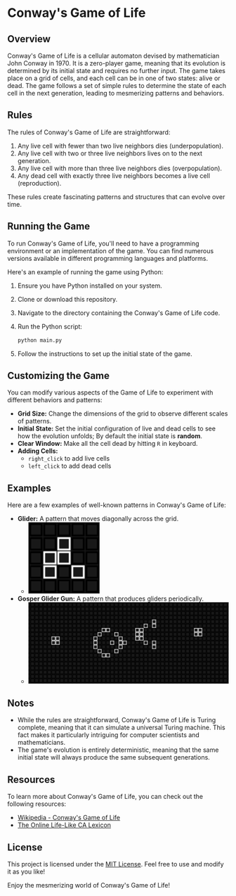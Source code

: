 # Conway's Game of Life

## Overview

Conway's Game of Life is a cellular automaton devised by mathematician John Conway in 1970. It is a zero-player game, meaning that its evolution is determined by its initial state and requires no further input. The game takes place on a grid of cells, and each cell can be in one of two states: alive or dead. The game follows a set of simple rules to determine the state of each cell in the next generation, leading to mesmerizing patterns and behaviors.

## Rules

The rules of Conway's Game of Life are straightforward:

1. Any live cell with fewer than two live neighbors dies (underpopulation).
2. Any live cell with two or three live neighbors lives on to the next generation.
3. Any live cell with more than three live neighbors dies (overpopulation).
4. Any dead cell with exactly three live neighbors becomes a live cell (reproduction).

These rules create fascinating patterns and structures that can evolve over time.

## Running the Game

To run Conway's Game of Life, you'll need to have a programming environment or an implementation of the game. You can find numerous versions available in different programming languages and platforms.

Here's an example of running the game using Python:

1. Ensure you have Python installed on your system.
2. Clone or download this repository.
3. Navigate to the directory containing the Conway's Game of Life code.
4. Run the Python script:

   ```bash
   python main.py
   ```

5. Follow the instructions to set up the initial state of the game.

## Customizing the Game

You can modify various aspects of the Game of Life to experiment with different behaviors and patterns:

- **Grid Size:** Change the dimensions of the grid to observe different scales of patterns.
- **Initial State:** Set the initial configuration of live and dead cells to see how the evolution unfolds; By default the initial state is **random**.
- **Clear Window:** Make all the cell dead by hitting ```R``` in keyboard.
- **Adding Cells:** 
    - ```right_click``` to add live cells
    - ```left_click``` to add dead cells

## Examples

Here are a few examples of well-known patterns in Conway's Game of Life:

- **Glider:** A pattern that moves diagonally across the grid.
   - ![App Screenshot](https://github.com/Yash2402/Conway-s-Game-of-Life/blob/main/images/Glider.png)
- **Gosper Glider Gun:** A pattern that produces gliders periodically.
  - ![App Screenshot](https://github.com/Yash2402/Conway-s-Game-of-Life/blob/main/images/Gosper%20Glider%20Gun.png)

## Notes

- While the rules are straightforward, Conway's Game of Life is Turing complete, meaning that it can simulate a universal Turing machine. This fact makes it particularly intriguing for computer scientists and mathematicians.
- The game's evolution is entirely deterministic, meaning that the same initial state will always produce the same subsequent generations.

## Resources

To learn more about Conway's Game of Life, you can check out the following resources:

- [Wikipedia - Conway's Game of Life](https://en.wikipedia.org/wiki/Conway%27s_Game_of_Life)
- [The Online Life-Like CA Lexicon](https://www.conwaylife.com/wiki/Main_Page)

## License

This project is licensed under the [MIT License](LICENSE). Feel free to use and modify it as you like!

Enjoy the mesmerizing world of Conway's Game of Life!


